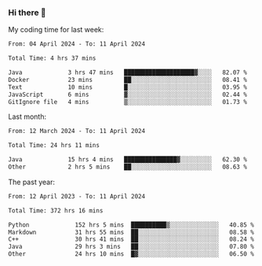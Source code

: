 ### Hi there 👋

My coding time for last week:

<!--START_SECTION:week-->

```txt
From: 04 April 2024 - To: 11 April 2024

Total Time: 4 hrs 37 mins

Java             3 hrs 47 mins   ████████████████████▓░░░░   82.07 %
Docker           23 mins         ██░░░░░░░░░░░░░░░░░░░░░░░   08.41 %
Text             10 mins         █░░░░░░░░░░░░░░░░░░░░░░░░   03.95 %
JavaScript       6 mins          ▓░░░░░░░░░░░░░░░░░░░░░░░░   02.44 %
GitIgnore file   4 mins          ▒░░░░░░░░░░░░░░░░░░░░░░░░   01.73 %
```

<!--END_SECTION:week-->

Last month:

<!--START_SECTION:month-->

```txt
From: 12 March 2024 - To: 11 April 2024

Total Time: 24 hrs 11 mins

Java             15 hrs 4 mins   ███████████████▓░░░░░░░░░   62.30 %
Other            2 hrs 5 mins    ██░░░░░░░░░░░░░░░░░░░░░░░   08.63 %
```

<!--END_SECTION:month-->

The past year:

<!--START_SECTION:year-->

```txt
From: 12 April 2023 - To: 11 April 2024

Total Time: 372 hrs 16 mins

Python             152 hrs 5 mins  ██████████▒░░░░░░░░░░░░░░   40.85 %
Markdown           31 hrs 55 mins  ██░░░░░░░░░░░░░░░░░░░░░░░   08.58 %
C++                30 hrs 41 mins  ██░░░░░░░░░░░░░░░░░░░░░░░   08.24 %
Java               29 hrs 3 mins   ██░░░░░░░░░░░░░░░░░░░░░░░   07.80 %
Other              24 hrs 10 mins  █▓░░░░░░░░░░░░░░░░░░░░░░░   06.50 %
```

<!--END_SECTION:year-->
